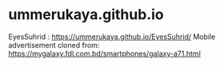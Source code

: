 # ummerukaya.github.io

EyesSuhrid : https://ummerukaya.github.io/EyesSuhrid/
Mobile advertisement cloned from: https://mygalaxy.fdl.com.bd/smartphones/galaxy-a71.html
